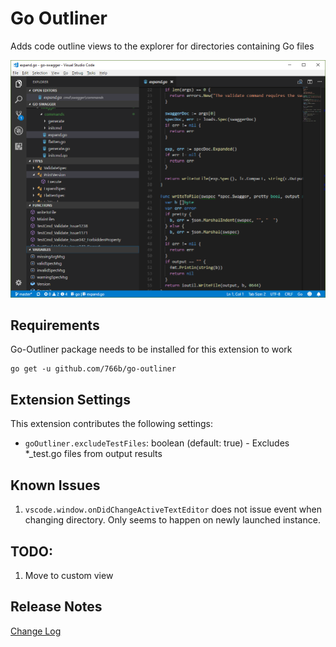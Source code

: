 # Go Outliner

Adds code outline views to the explorer for directories containing Go files

![Preview](/images/preview.png "Go Outliner Preview")

## Requirements

Go-Outliner package needs to be installed for this extension to work

    go get -u github.com/766b/go-outliner

## Extension Settings

This extension contributes the following settings:

* `goOutliner.excludeTestFiles`: boolean (default: true) - Excludes *_test.go files from output results

## Known Issues

1. `vscode.window.onDidChangeActiveTextEditor` does not issue event when changing directory. Only seems to happen on newly launched instance.

## TODO:

1. Move to custom view

## Release Notes

[Change Log](CHANGELOG.md)